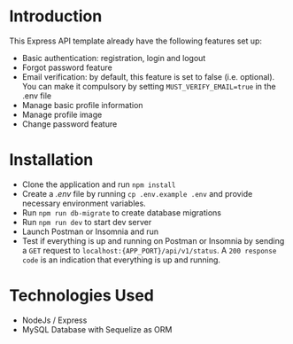 # Introduction

This Express API template already have the following features set up:

- Basic authentication: registration, login and logout
- Forgot password feature
- Email verification: by default, this feature is set to false (i.e. optional). You can make it compulsory by setting `MUST_VERIFY_EMAIL=true` in the .env file
- Manage basic profile information
- Manage profile image
- Change password feature

# Installation

- Clone the application and run `npm install`
- Create a _.env_ file by running `cp .env.example .env` and provide necessary environment variables.
- Run `npm run db-migrate` to create database migrations
- Run `npm run dev` to start dev server
- Launch Postman or Insomnia and run
- Test if everything is up and running on Postman or Insomnia by sending a `GET` request to `localhost:{APP_PORT}/api/v1/status`. A `200 response code` is an indication that everything is up and running.

# Technologies Used

- NodeJs / Express
- MySQL Database with Sequelize as ORM
